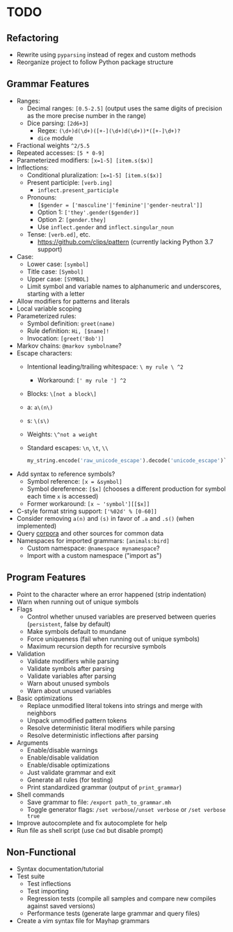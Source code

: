 # TODO

## Refactoring

- Rewrite using `pyparsing` instead of regex and custom methods
- Reorganize project to follow Python package structure

## Grammar Features

- Ranges:
	- Decimal ranges: `[0.5-2.5]` (output uses the same digits of precision as the more precise number in the range)
	- Dice parsing: `[2d6+3]`
		- Regex: `(\d+)d(\d+)([+-](\d+)d(\d+))*([+-]\d+)?`
		- `dice` module
- Fractional weights `^2/5.5`
- Repeated accesses: `[5 * 0-9]`
- Parameterized modifiers: `[x=1-5] [item.s($x)]`
- Inflections:
	- Conditional pluralization: `[x=1-5] [item.s($x)]`
	- Present participle: `[verb.ing]`
		- `inflect.present_participle`
	- Pronouns:
		- `[$gender = ['masculine'|'feminine'|'gender-neutral']]`
		- Option 1: `['they'.gender($gender)]`
		- Option 2: `[gender.they]`
		- Use `inflect.gender` and `inflect.singular_noun`
	- Tense: `[verb.ed]`, etc.
		- https://github.com/clips/pattern (currently lacking Python 3.7 support)
- Case:
	- Lower case: `[symbol]`
	- Title case: `[Symbol]`
	- Upper case: `[SYMBOL]`
	- Limit symbol and variable names to alphanumeric and underscores, starting with a letter
- Allow modifiers for patterns and literals
- Local variable scoping
- Parameterized rules:
	- Symbol definition: `greet(name)`
	- Rule definition: `Hi, [$name]!`
	- Invocation: `[greet('Bob')]`
- Markov chains: `@markov symbolname`?
- Escape characters:
	- Intentional leading/trailing whitespace: `\ my rule \ ^2`
		- Workaround: `[' my rule '] ^2`
	- Blocks: `\[not a block\]`
	- a: `a\(n\)`
	- s: `\(s\)`
	- Weights: `\^not a weight`
	- Standard escapes: `\n`, `\t`, `\\`

	  ```py
	  my_string.encode('raw_unicode_escape').decode('unicode_escape')`
	  ```
- Add syntax to reference symbols?
	- Symbol reference: `[x = &symbol]`
	- Symbol dereference: `[$x]` (chooses a different production for symbol each time `x` is accessed)
	- Former workaround: `[x ~ 'symbol'][[$x]]`
- C-style format string support: `['%02d' % [0-60]]`
- Consider removing `a(n)` and `(s)` in favor of `.a` and `.s()` (when implemented)
- Query [corpora](https://github.com/aparrish/pycorpora) and other sources for common data
- Namespaces for imported grammars: `[animals:bird]`
	- Custom namespace: `@namespace mynamespace`?
	- Import with a custom namespace ("import as")

## Program Features

- Point to the character where an error happened (strip indentation)
- Warn when running out of unique symbols
- Flags
	- Control whether unused variables are preserved between queries (`persistent`, false by default)
	- Make symbols default to mundane
	- Force uniqueness (fail when running out of unique symbols)
	- Maximum recursion depth for recursive symbols
- Validation
	- Validate modifiers while parsing
	- Validate symbols after parsing
	- Validate variables after parsing
	- Warn about unused symbols
	- Warn about unused variables
- Basic optimizations
	- Replace unmodified literal tokens into strings and merge with neighbors
	- Unpack unmodified pattern tokens
	- Resolve deterministic literal modifiers while parsing
	- Resolve deterministic inflections after parsing
- Arguments
	- Enable/disable warnings
	- Enable/disable validation
	- Enable/disable optimizations
	- Just validate grammar and exit
	- Generate all rules (for testing)
	- Print standardized grammar (output of `print_grammar`)
- Shell commands
	- Save grammar to file: `/export path_to_grammar.mh`
	- Toggle generator flags: `/set verbose`/`/unset verbose` or `/set verbose true`
- Improve autocomplete and fix autocomplete for help
- Run file as shell script (use `Cmd` but disable prompt)

## Non-Functional

- Syntax documentation/tutorial
- Test suite
	- Test inflections
	- Test importing
	- Regression tests (compile all samples and compare new compiles against saved versions)
	- Performance tests (generate large grammar and query files)
- Create a vim syntax file for Mayhap grammars
